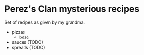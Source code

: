 # Perez's Clan mysterious recipes

Set of recipes as given by my grandma.

- pizzas
  - [base](./pizzas/base.md)
- sauces (TODO)
- spreads (TODO)
